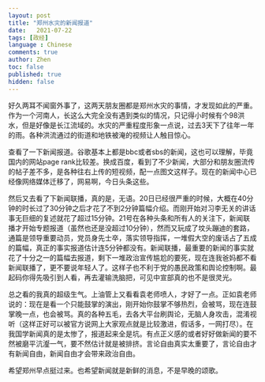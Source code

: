 ```yaml
---
layout: post
title: "郑州水灾的新闻报道"
date:   2021-07-22
tags: [政经]
language : Chinese
comments: true
author: Zhen
toc: false
published: true
hidden: false
---
```

好久两耳不闻窗外事了，这两天朋友圈都是郑州水灾的事情，才发现如此的严重。作为一个河南人，长这么大完全没有遇到类似的情况，只记得小时候有个98洪水，但是好像是长江流域的。水灾的严重程度形象一点说，过去3天下了往年一年的雨。各种洪流通过的街道和地铁被淹的视频让人触目惊心。

查看了一下新闻报道。谷歌基本上都是bbc或者sbs的新闻，这也可以理解，毕竟国内的网站page rank比较差。换成百度，看到了不少新闻，大部分和朋友圈流传的帖子差不多，是各种往右上传的短视频，配一点图文这样子。现在的新闻中心已经像网络媒体迁移了，网易啊，今日头条这些。

然后又去看了下新闻联播，真的是，无语。20日已经很严重的时候，大概在40分钟的时长过了30分钟之后才花了不到2分钟篇幅介绍。而刚开始对习李无关的讲话事无巨细的复述就花了超过15分钟。21号在各种头条和所有人的关注下，新闻联播才开始专题报道（虽然也还是没超过10分钟），然而又玩成了坟头蹦迪的套路，通篇是领导重要动员，党员身先士卒，落实领导指挥，一堆假大空的废话占了五成的篇幅，真正的事实报道估计连5分钟都没有。新闻联播，最重要的新闻的事实就花了十分之一的篇幅去报道，剩下一堆政治宣传尴尬的要死，现在连我爸妈都不看新闻联播了，更不要说年轻人了。这样子也不利于党的愚民政策和舆论控制啊。最起码你得先吸引到人看，再去灌输洗脑把，可见中宣部真的也不是很灵光。

总之看的我真的超级生气。上油管上又看看袁老师喷人，才好了一点。正如袁老师说的：现在是看一个只能鼓掌的演出，刚开始你鼓掌不够热烈，会被骂，现在连鼓掌晚一点，也会被骂。真的各种五毛，去各大平台刷舆论，无脑人身攻击，混淆视听（这样正好可以被官方说网上大家观点就是比较激进，假话多，一网打尽）。在我国学新闻真的是太惨了，报道起来全是坑。有点正义感的或者好好做新闻的要不然被磨平沆瀣一气，要不然估计就是被排挤。言论自由真实太重要了，言论自由才有新闻自由，新闻自由才会带来政治自由。

希望郑州早点挺过来。也希望新闻就是新鲜的消息，不是早晚的颂歌。
<!--stackedit_data:
eyJoaXN0b3J5IjpbOTYzMjc1NzE3XX0=
-->